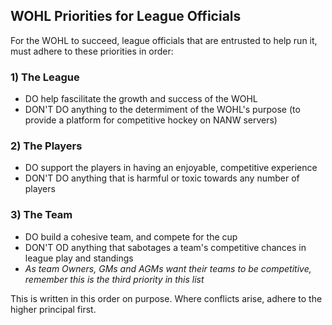 ## WOHL Priorities for League Officials
For the WOHL to succeed, league officials that are entrusted to help run it, must adhere to these priorities in order:

### 1) The League
- DO help fascilitate the growth and success of the WOHL
- DON'T DO anything to the determiment of the WOHL's purpose (to provide a platform for competitive hockey on NANW servers)

### 2) The Players
- DO support the players in having an enjoyable, competitive experience
- DON'T DO anything that is harmful or toxic towards any number of players

### 3) The Team
- DO build a cohesive team, and compete for the cup
- DON'T OD anything that sabotages a team's competitive chances in league play and standings
- _As team Owners, GMs and AGMs want their teams to be competitive, remember this is the third priority in this list_

This is written in this order on purpose. Where conflicts arise, adhere to the higher principal first.
